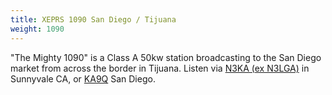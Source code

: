 ```yaml
---
title: XEPRS 1090 San Diego / Tijuana
weight: 1090
---
```

"The Mighty 1090" is a Class A 50kw station broadcasting
to the San Diego market from across the border in Tijuana.
Listen via [N3KA (ex N3LGA)] in Sunnyvale CA, or
[KA9Q] San Diego.

[N3KA (ex N3LGA)]:http://sdr.n3ka.com:8073/?f=1090.00amz10
[KA9Q]:http://kiwisdr.ka9q.net:8073/?f=1090.00amz10
